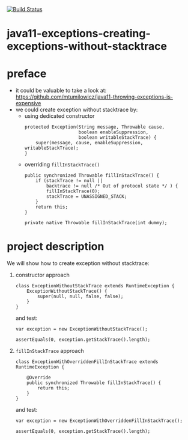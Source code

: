 [![Build Status](https://travis-ci.com/mtumilowicz/java11-throwing-exceptions-is-expensive.svg?branch=master)](https://travis-ci.com/mtumilowicz/java11-throwing-exceptions-is-expensive)

# java11-exceptions-creating-exceptions-without-stacktrace

# preface
* it could be valuable to take a look at: https://github.com/mtumilowicz/java11-throwing-exceptions-is-expensive
* we could create exception without stacktrace by:
    * using dedicated constructor
        ```
        protected Exception(String message, Throwable cause,
                            boolean enableSuppression,
                            boolean writableStackTrace) {
            super(message, cause, enableSuppression, writableStackTrace);
        }
        ```
    * overriding `fillInStackTrace()`
        ```
        public synchronized Throwable fillInStackTrace() {
            if (stackTrace != null ||
                backtrace != null /* Out of protocol state */ ) {
                fillInStackTrace(0);
                stackTrace = UNASSIGNED_STACK;
            }
            return this;
        }
        
        private native Throwable fillInStackTrace(int dummy);
        ```
# project description
We will show how to create exception without stacktrace:
1. constructor approach
    ```
    class ExceptionWithoutStackTrace extends RuntimeException {
        ExceptionWithoutStackTrace() {
            super(null, null, false, false);
        }
    }
    ```
    and test:
    ```
    var exception = new ExceptionWithoutStackTrace();
    
    assertEquals(0, exception.getStackTrace().length);
    ```
1. `fillInStackTrace` approach
    ```
    class ExceptionWithOverriddenFillInStackTrace extends RuntimeException {
    
        @Override
        public synchronized Throwable fillInStackTrace() {
            return this;
        }
    }
    ```
    and test:
    ```
    var exception = new ExceptionWithOverriddenFillInStackTrace();
    
    assertEquals(0, exception.getStackTrace().length);
    ```